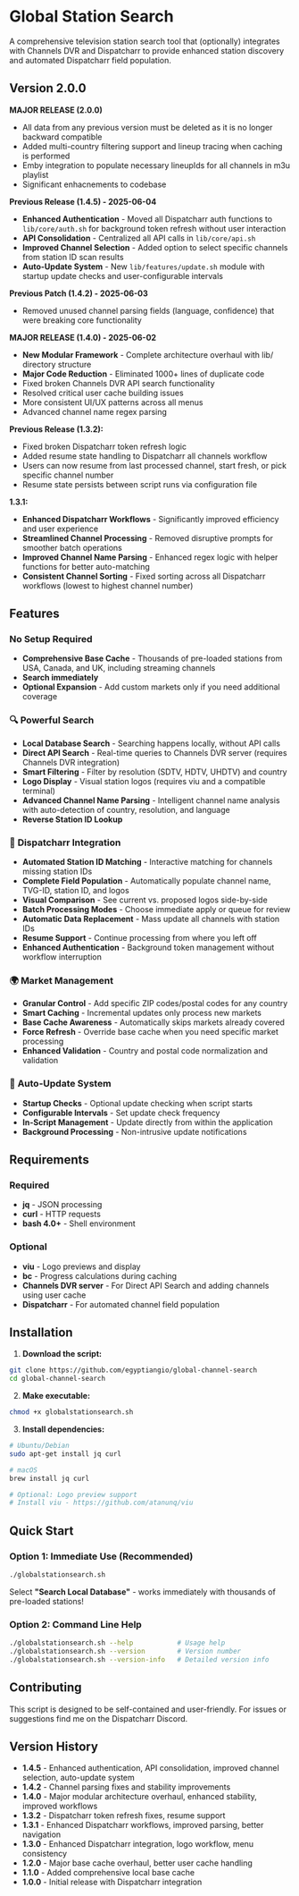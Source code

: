 # Global Station Search

A comprehensive television station search tool that (optionally) integrates with Channels DVR and Dispatcharr to provide enhanced station discovery and automated Dispatcharr field population.

## Version 2.0.0

**MAJOR RELEASE (2.0.0)**
- All data from any previous version must be deleted as it is no longer backward compatible
- Added multi-country filtering support and lineup tracing when caching is performed
- Emby integration to populate necessary lineupIds for all channels in m3u playlist
- Significant enhacnements to codebase

**Previous Release (1.4.5) - 2025-06-04**
- **Enhanced Authentication** - Moved all Dispatcharr auth functions to `lib/core/auth.sh` for background token refresh without user interaction
- **API Consolidation** - Centralized all API calls in `lib/core/api.sh`
- **Improved Channel Selection** - Added option to select specific channels from station ID scan results
- **Auto-Update System** - New `lib/features/update.sh` module with startup update checks and user-configurable intervals

**Previous Patch (1.4.2) - 2025-06-03**
- Removed unused channel parsing fields (language, confidence) that were breaking core functionality

**MAJOR RELEASE (1.4.0) - 2025-06-02**
- **New Modular Framework** - Complete architecture overhaul with lib/ directory structure
- **Major Code Reduction** - Eliminated 1000+ lines of duplicate code
- Fixed broken Channels DVR API search functionality
- Resolved critical user cache building issues
- More consistent UI/UX patterns across all menus
- Advanced channel name regex parsing

**Previous Release (1.3.2):**
- Fixed broken Dispatcharr token refresh logic
- Added resume state handling to Dispatcharr all channels workflow
- Users can now resume from last processed channel, start fresh, or pick specific channel number
- Resume state persists between script runs via configuration file

**1.3.1:**
- **Enhanced Dispatcharr Workflows** - Significantly improved efficiency and user experience
- **Streamlined Channel Processing** - Removed disruptive prompts for smoother batch operations
- **Improved Channel Name Parsing** - Enhanced regex logic with helper functions for better auto-matching
- **Consistent Channel Sorting** - Fixed sorting across all Dispatcharr workflows (lowest to highest channel number)

## Features

### No Setup Required
- **Comprehensive Base Cache** - Thousands of pre-loaded stations from USA, Canada, and UK, including streaming channels
- **Search immediately**
- **Optional Expansion** - Add custom markets only if you need additional coverage

### 🔍 **Powerful Search**
- **Local Database Search** - Searching happens locally, without API calls
- **Direct API Search** - Real-time queries to Channels DVR server (requires Channels DVR integration)
- **Smart Filtering** - Filter by resolution (SDTV, HDTV, UHDTV) and country
- **Logo Display** - Visual station logos (requires viu and a compatible terminal)
- **Advanced Channel Name Parsing** - Intelligent channel name analysis with auto-detection of country, resolution, and language
- **Reverse Station ID Lookup**

### 🔧 **Dispatcharr Integration**
- **Automated Station ID Matching** - Interactive matching for channels missing station IDs
- **Complete Field Population** - Automatically populate channel name, TVG-ID, station ID, and logos
- **Visual Comparison** - See current vs. proposed logos side-by-side
- **Batch Processing Modes** - Choose immediate apply or queue for review
- **Automatic Data Replacement** - Mass update all channels with station IDs
- **Resume Support** - Continue processing from where you left off
- **Enhanced Authentication** - Background token management without workflow interruption

### 🌍 **Market Management**
- **Granular Control** - Add specific ZIP codes/postal codes for any country
- **Smart Caching** - Incremental updates only process new markets
- **Base Cache Awareness** - Automatically skips markets already covered
- **Force Refresh** - Override base cache when you need specific market processing
- **Enhanced Validation** - Country and postal code normalization and validation

### 🔄 **Auto-Update System**
- **Startup Checks** - Optional update checking when script starts
- **Configurable Intervals** - Set update check frequency
- **In-Script Management** - Update directly from within the application
- **Background Processing** - Non-intrusive update notifications

## Requirements

### Required
- **jq** - JSON processing
- **curl** - HTTP requests
- **bash 4.0+** - Shell environment

### Optional
- **viu** - Logo previews and display
- **bc** - Progress calculations during caching
- **Channels DVR server** - For Direct API Search and adding channels using user cache
- **Dispatcharr** - For automated channel field population

## Installation

1. **Download the script:**
```bash
git clone https://github.com/egyptiangio/global-channel-search
cd global-channel-search
```

2. **Make executable:**
```bash
chmod +x globalstationsearch.sh
```

3. **Install dependencies:**
```bash
# Ubuntu/Debian
sudo apt-get install jq curl

# macOS
brew install jq curl

# Optional: Logo preview support
# Install viu - https://github.com/atanunq/viu
```

## Quick Start

### Option 1: Immediate Use (Recommended)
```bash
./globalstationsearch.sh
```
Select **"Search Local Database"** - works immediately with thousands of pre-loaded stations!

### Option 2: Command Line Help
```bash
./globalstationsearch.sh --help           # Usage help
./globalstationsearch.sh --version        # Version number
./globalstationsearch.sh --version-info   # Detailed version info
```

## Contributing

This script is designed to be self-contained and user-friendly. For issues or suggestions find me on the Dispatcharr Discord.

## Version History

- **1.4.5** - Enhanced authentication, API consolidation, improved channel selection, auto-update system
- **1.4.2** - Channel parsing fixes and stability improvements
- **1.4.0** - Major modular architecture overhaul, enhanced stability, improved workflows
- **1.3.2** - Dispatcharr token refresh fixes, resume support
- **1.3.1** - Enhanced Dispatcharr workflows, improved parsing, better navigation
- **1.3.0** - Enhanced Dispatcharr integration, logo workflow, menu consistency
- **1.2.0** - Major base cache overhaul, better user cache handling  
- **1.1.0** - Added comprehensive local base cache
- **1.0.0** - Initial release with Dispatcharr integration
